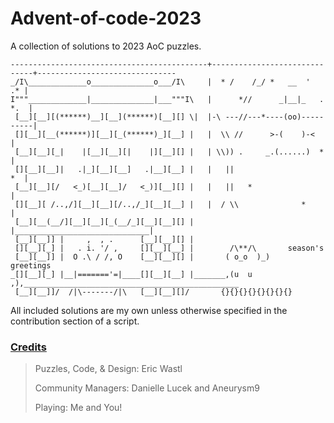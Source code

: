 # Advent-of-code-2023

A collection of solutions to 2023 AoC puzzles.

    --------------------------------------------+------------------------------+-------------------------------
    _/I\_____________o______________o___/I\     |  * /    /_/ *   __  '     .* |
    I"""_____________|______________|___"""I\   |      *//      _|__|_   . *.  |
     [__][__][(******)__][__](******)[__][] \|  |-\ ---//---*----(oo)----------|
     [][__][__(******)][__][_(******)_][__] |   |  \\ //      >-(    )-<       |
     [__][__][_|    |[__][__][|    |][__][] |   | \\)) .     _.(......)  *     |
     [][__][__]|   .|_][__][__]   .|__][__] |   |   ||                      *  |
     [__][__][/   <_)[__][__]/   <_)][__][] |   |   ||   *                     |
     [][__][ /..,/][__][__][/..,/_][__][__] |   |  / \\              *         |
     [__][__(__/][__][__][_(__/_][__][__][] |   |______________________________|
     [__][__]] |     ,  , .      [__][__][] |
     [][__][_] |   . i. '/ ,     [][__][__] |        /\**/\       season's
     [__][__]] |  O .\ / /, O    [__][__][] |       ( o_o  )_)       greetings
    _[][__][_] |__|======='=|____[][__][__] |_______,(u  u  ,),________________________________________________
     [__][__]]/  /|\-------/|\   [__][__][]/       {}{}{}{}{}{}{}{}

All included solutions are my own unless otherwise specified in the contribution section of a script.

### [Credits](https://adventofcode.com/2024/about)

> Puzzles, Code, & Design: Eric Wastl
>
>Community Managers: Danielle Lucek and Aneurysm9
>
> Playing: Me and You!
